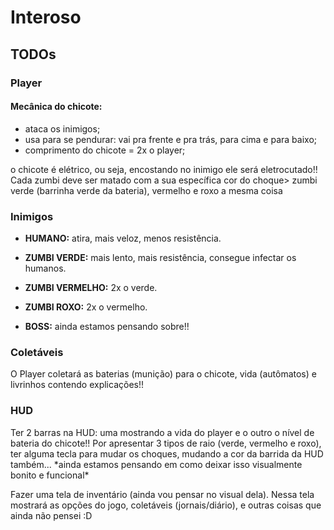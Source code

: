 # Interoso

<h2>TODOs</h2>

<h3>Player</h3>

<h4>Mecânica do chicote:</h4>

* ataca os inimigos;
* usa para se pendurar: vai pra frente e pra trás, para cima e para baixo;
* comprimento do chicote = 2x o player;

o chicote é elétrico, ou seja, encostando no inimigo ele será eletrocutado!!
Cada zumbi deve ser matado com a sua específica cor do choque> zumbi verde (barrinha verde da bateria), vermelho e roxo a mesma coisa 

<h3>Inimigos</h3>

* **HUMANO:** atira, mais veloz, menos resistência.

* **ZUMBI VERDE:** mais lento, mais resistência, consegue infectar os humanos.

* **ZUMBI VERMELHO:** 2x o verde.

* **ZUMBI ROXO:** 2x o vermelho.

* **BOSS:** ainda estamos pensando sobre!!

<h3>Coletáveis</h3>
O Player coletará as baterias (munição) para o chicote, vida (autômatos) e livrinhos contendo explicações!!

<h3>HUD</h3>
Ter 2 barras na HUD: uma mostrando a vida do player e o outro o nível de bateria do chicote!! Por apresentar 3 tipos de raio (verde, vermelho e roxo), ter alguma tecla para mudar os choques, mudando a cor da barrida da HUD também...
*ainda estamos pensando em como deixar isso visualmente bonito e funcional*

Fazer uma tela de inventário (ainda vou pensar no visual dela). Nessa tela mostrará as opções do jogo, coletáveis (jornais/diário), e outras coisas que ainda não pensei :D